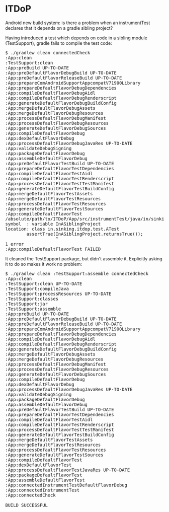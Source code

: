 ITDoP
=====

Android new build system: is there a problem when an instrumentTest declares that it depends on a gradle sibling project?

Having introduced a test which depends on code in a sibling module (TestSupport), gradle fails to compile
the test code:

<pre>
$ ./gradlew clean connectedCheck
:App:clean
:TestSupport:clean
:App:preBuild UP-TO-DATE
:App:preDefaultFlavorDebugBuild UP-TO-DATE
:App:preDefaultFlavorReleaseBuild UP-TO-DATE
:App:prepareComAndroidSupportAppcompatV71900Library
:App:prepareDefaultFlavorDebugDependencies
:App:compileDefaultFlavorDebugAidl
:App:compileDefaultFlavorDebugRenderscript
:App:generateDefaultFlavorDebugBuildConfig
:App:mergeDefaultFlavorDebugAssets
:App:mergeDefaultFlavorDebugResources
:App:processDefaultFlavorDebugManifest
:App:processDefaultFlavorDebugResources
:App:generateDefaultFlavorDebugSources
:App:compileDefaultFlavorDebug
:App:dexDefaultFlavorDebug
:App:processDefaultFlavorDebugJavaRes UP-TO-DATE
:App:validateDebugSigning
:App:packageDefaultFlavorDebug
:App:assembleDefaultFlavorDebug
:App:preDefaultFlavorTestBuild UP-TO-DATE
:App:prepareDefaultFlavorTestDependencies
:App:compileDefaultFlavorTestAidl
:App:compileDefaultFlavorTestRenderscript
:App:processDefaultFlavorTestTestManifest
:App:generateDefaultFlavorTestBuildConfig
:App:mergeDefaultFlavorTestAssets
:App:mergeDefaultFlavorTestResources
:App:processDefaultFlavorTestResources
:App:generateDefaultFlavorTestSources
:App:compileDefaultFlavorTest
/absolute/path/to/ITDoP/App/src/instrumentTest/java/in/sinking/itdop/test/ATest.java:7: cannot find symbol
symbol  : variable InASiblingProject
location: class in.sinking.itdop.test.ATest
        assertTrue(InASiblingProject.returnsTrue());
                   ^
1 error
:App:compileDefaultFlavorTest FAILED
</pre>

It cleaned the TestSupport package, but didn't assemble it. Explicitly asking it to do so makes it work no problem:

<pre>
$ ./gradlew clean :TestSupport:assemble connectedCheck
:App:clean
:TestSupport:clean UP-TO-DATE
:TestSupport:compileJava
:TestSupport:processResources UP-TO-DATE
:TestSupport:classes
:TestSupport:jar
:TestSupport:assemble
:App:preBuild UP-TO-DATE
:App:preDefaultFlavorDebugBuild UP-TO-DATE
:App:preDefaultFlavorReleaseBuild UP-TO-DATE
:App:prepareComAndroidSupportAppcompatV71900Library
:App:prepareDefaultFlavorDebugDependencies
:App:compileDefaultFlavorDebugAidl
:App:compileDefaultFlavorDebugRenderscript
:App:generateDefaultFlavorDebugBuildConfig
:App:mergeDefaultFlavorDebugAssets
:App:mergeDefaultFlavorDebugResources
:App:processDefaultFlavorDebugManifest
:App:processDefaultFlavorDebugResources
:App:generateDefaultFlavorDebugSources
:App:compileDefaultFlavorDebug
:App:dexDefaultFlavorDebug
:App:processDefaultFlavorDebugJavaRes UP-TO-DATE
:App:validateDebugSigning
:App:packageDefaultFlavorDebug
:App:assembleDefaultFlavorDebug
:App:preDefaultFlavorTestBuild UP-TO-DATE
:App:prepareDefaultFlavorTestDependencies
:App:compileDefaultFlavorTestAidl
:App:compileDefaultFlavorTestRenderscript
:App:processDefaultFlavorTestTestManifest
:App:generateDefaultFlavorTestBuildConfig
:App:mergeDefaultFlavorTestAssets
:App:mergeDefaultFlavorTestResources
:App:processDefaultFlavorTestResources
:App:generateDefaultFlavorTestSources
:App:compileDefaultFlavorTest
:App:dexDefaultFlavorTest
:App:processDefaultFlavorTestJavaRes UP-TO-DATE
:App:packageDefaultFlavorTest
:App:assembleDefaultFlavorTest
:App:connectedInstrumentTestDefaultFlavorDebug
:App:connectedInstrumentTest
:App:connectedCheck

BUILD SUCCESSFUL
</pre>